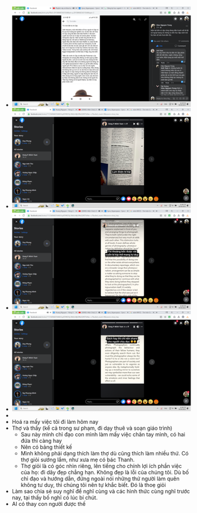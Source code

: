 - ![image.png](../assets/image_1682872505097_0.png)
- ![image.png](../assets/image_1682873197964_0.png)
- ![image.png](../assets/image_1682873203788_0.png)
- ![image.png](../assets/image_1682873210783_0.png)
-
- Hoá ra mấy việc tôi đi làm hôm nay
- Thợ và thầy (kể cả trong sư phạm, đi dạy thuê và soạn giáo trình)
	- Sau này mình chỉ đạo con mình làm mấy việc chân tay mình, có hai đứa thì càng hay
	- Nên có bảng thiết kế
	- Mình không phải dạng thích làm thợ dù cũng thích làm nhiều thứ. Có thợ giỏi sướng lắm, như xưa mẹ có bác Thanh.
	- Thợ giỏi là có góc nhìn riêng, lên tiếng cho chính lợi ích phần việc của họ: đi dây đẹp chẳng hạn. Không đẹp là lỗi của chúng tôi. Dù bố chỉ đạo và hướng dẫn, đứng ngoài nói những thứ người làm quên không tư duy, thì chúng tôi nên tự khắc biết. Đó là thoẹ giỏi
- Làm sao chia sẻ suy nghĩ để nghĩ cùng và các hình thức cùng nghĩ trước nay, tại thấy bố nghĩ có lúc bí chút.
- AI có thay con người được thế